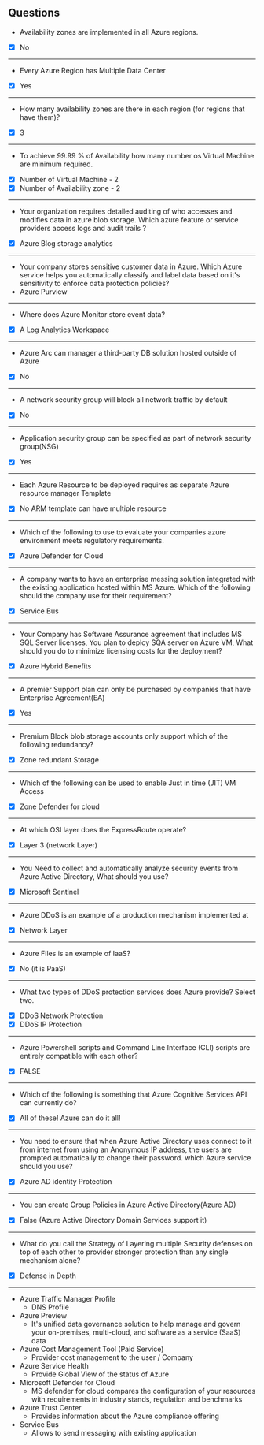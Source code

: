 ## Questions
- Availability zones are implemented in all Azure regions.
- [x] No
---
- Every Azure Region has Multiple Data Center
- [x] Yes
---
- How many availability zones are there in each region (for regions that have them)?
- [x] 3
---
- To achieve 99.99 % of Availability how many number os Virtual Machine are minimum required.
- [x] Number of Virtual Machine     -   2
- [x] Number of Availability zone   -   2 
---
- Your organization requires detailed auditing of who accesses and modifies data in azure blob storage. Which azure feature or service providers access logs and audit trails ?
- [x] Azure Blog storage analytics
---
- Your company stores sensitive customer data in Azure. Which Azure service helps you automatically classify and label data based on it's sensitivity to enforce data protection policies?
- Azure Purview
---
- Where does Azure Monitor store event data?
- [x] A Log Analytics Workspace
---
- Azure Arc can manager a third-party DB solution hosted outside of Azure
- [x] No
---
-  A network security group will block all network traffic by default
- [x] No
---
- Application security group can be specified as part of network security group(NSG)
- [x] Yes
---
- Each Azure Resource to be deployed requires as separate Azure resource manager Template
- [x] No
ARM template can have multiple resource
---
- Which of the following to use to evaluate your companies azure environment meets regulatory requirements.
- [x] Azure Defender for Cloud
---
 - A company wants to have an enterprise messing solution integrated with the existing application hosted within MS Azure. Which of the following should the company use for their requirement?
 - [x] Service Bus
---
 - Your Company has Software Assurance agreement that includes MS SQL Server licenses, You plan to deploy SQA server on Azure VM, What should you do to minimize licensing costs for the deployment?
- [x] Azure Hybrid Benefits
---
- A premier Support plan can only be purchased by companies that have Enterprise Agreement(EA)
- [x] Yes
---
- Premium Block blob storage accounts only support which of the following redundancy?
- [x] Zone redundant Storage
---
- Which of the following can be used to enable Just in time (JIT) VM Access
- [x] Zone Defender for cloud
---
- At which OSI layer does the ExpressRoute operate?
- [x] Layer 3 (network Layer)
---
- You Need to collect and automatically analyze security events from Azure Active Directory, What should you use?
- [x] Microsoft Sentinel
---
- Azure DDoS is an example of a production mechanism implemented at 
- [x] Network Layer
---
- Azure Files is an example of IaaS?
- [x] No (it is PaaS)
---
- What two types of DDoS protection services does Azure provide? Select two.
- [x] DDoS Network Protection
- [x] DDoS IP Protection
---
- Azure Powershell scripts and Command Line Interface (CLI) scripts are entirely compatible with each other?
- [x] FALSE
---
- Which of the following is something that Azure Cognitive Services API can currently do?
- [x] All of these! Azure can do it all!
---
- You need to ensure that when Azure Active Directory uses connect to it from internet from using an Anonymous IP address, the users are prompted automatically to change their password. which Azure service should you use?
- [x] Azure AD identity Protection
---
- You can create Group Policies in Azure Active Directory(Azure AD)
- [x] False (Azure Active Directory Domain Services support it)
---
- What do you call the Strategy of Layering multiple Security defenses on top of each other to provider stronger protection than any single mechanism alone?
- [x] Defense in Depth
---
- Azure Traffic Manager Profile
  - DNS Profile
- Azure Preview
  - It's unified data governance solution to help manage and govern your on-premises, multi-cloud, and software as a service (SaaS) data
- Azure Cost Management Tool (Paid Service)
  - Provider cost management to the user / Company
- Azure Service Health
  - Provide Global View of the status of Azure
- Microsoft Defender for Cloud
  - MS defender for cloud compares the configuration of your resources with requirements in industry stands, regulation and benchmarks
- Azure Trust Center
  - Provides information about the Azure compliance offering
- Service Bus
  - Allows to send messaging with existing application
